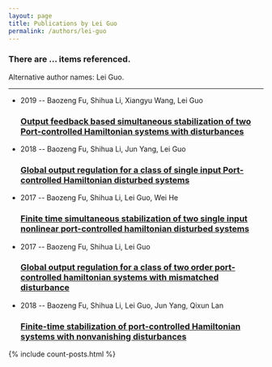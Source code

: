 ```yaml
---
layout: page
title: Publications by Lei Guo
permalink: /authors/lei-guo
---
```


<h3 id="number-posts">There are ... items referenced.</h3>
<p id='info-authors'>Alternative author names: Lei Guo.</p>
<hr />
<ul class="post-list">
<li><span class='post-meta'>2019 -- Baozeng Fu, Shihua Li, Xiangyu Wang, Lei Guo</span><h3><a class='post-link' href="{{ site.baseurl }}/output-feedback-based-simultaneous-stabilization-of-two-port-controlled-hamiltonian-systems-with-disturbances">Output feedback based simultaneous stabilization of two Port-controlled Hamiltonian systems with disturbances</a></h3></li>
<li><span class='post-meta'>2018 -- Baozeng Fu, Shihua Li, Jun Yang, Lei Guo</span><h3><a class='post-link' href="{{ site.baseurl }}/global-output-regulation-for-a-class-of-single-input-port-controlled-hamiltonian-disturbed-systems">Global output regulation for a class of single input Port-controlled Hamiltonian disturbed systems</a></h3></li>
<li><span class='post-meta'>2017 -- Baozeng Fu, Shihua Li, Lei Guo, Wei He</span><h3><a class='post-link' href="{{ site.baseurl }}/finite-time-simultaneous-stabilization-of-two-single-input-nonlinear-port-controlled-hamiltonian-disturbed-systems">Finite time simultaneous stabilization of two single input nonlinear port-controlled hamiltonian disturbed systems</a></h3></li>
<li><span class='post-meta'>2017 -- Baozeng Fu, Shihua Li, Lei Guo</span><h3><a class='post-link' href="{{ site.baseurl }}/global-output-regulation-for-a-class-of-two-order-port-controlled-hamiltonian-systems-with-mismatched-disturbance">Global output regulation for a class of two order port-controlled hamiltonian systems with mismatched disturbance</a></h3></li>
<li><span class='post-meta'>2018 -- Baozeng Fu, Shihua Li, Lei Guo, Jun Yang, Qixun Lan</span><h3><a class='post-link' href="{{ site.baseurl }}/finite-time-stabilization-of-port-controlled-hamiltonian-systems-with-nonvanishing-disturbances">Finite-time stabilization of port-controlled Hamiltonian systems with nonvanishing disturbances</a></h3></li>

</ul>
{% include count-posts.html %}
